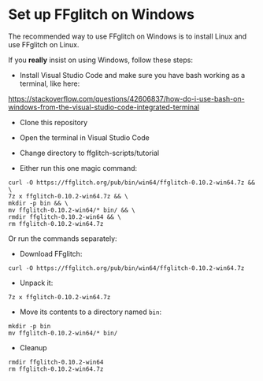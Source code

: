 Set up FFglitch on Windows
==========================

The recommended way to use FFglitch on Windows is to install Linux and
use FFglitch on Linux.

If you **really** insist on using Windows, follow these steps:

- Install Visual Studio Code and make sure you have bash working as a
terminal, like here:

https://stackoverflow.com/questions/42606837/how-do-i-use-bash-on-windows-from-the-visual-studio-code-integrated-terminal

- Clone this repository
- Open the terminal in Visual Studio Code
- Change directory to ffglitch-scripts/tutorial

- Either run this one magic command:
```
curl -O https://ffglitch.org/pub/bin/win64/ffglitch-0.10.2-win64.7z && \
7z x ffglitch-0.10.2-win64.7z && \
mkdir -p bin && \
mv ffglitch-0.10.2-win64/* bin/ && \
rmdir ffglitch-0.10.2-win64 && \
rm ffglitch-0.10.2-win64.7z
```

Or run the commands separately:
- Download FFglitch:
```
curl -O https://ffglitch.org/pub/bin/win64/ffglitch-0.10.2-win64.7z
```
- Unpack it:
```
7z x ffglitch-0.10.2-win64.7z
```
- Move its contents to a directory named `bin`:
```
mkdir -p bin
mv ffglitch-0.10.2-win64/* bin/
```
- Cleanup
```
rmdir ffglitch-0.10.2-win64
rm ffglitch-0.10.2-win64.7z
```

